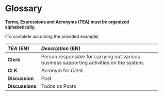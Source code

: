 # Glossary

**Terms, Expressions and Acronyms (TEA) must be organized alphabetically.**

(To complete according the provided example)

| **_TEA_** (EN)  |  **_Description_** (EN)                                           |                                       
|:------------------------|:--------------------------------------------|
| **Clerk** |  Person responsible for carrying out various business supporting activities on the system. |
| **CLK** |  Acronym for _Clerk_.|
| **Discussion** |  Post|
| **Discussions** |  Todos os Posts|









